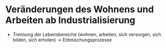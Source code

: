 # Veränderungen des Wohnens und Arbeiten ab Industrialisierung

- Trennung der Lebensbereiche (wohnen, arbeiten, sich versorgen, sich bilden, sich erholen) → Entmischungsprozesse